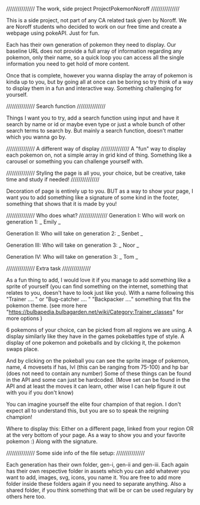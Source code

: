 /////////////// The work, side project ProjectPokemonNoroff ///////////////

This is a side project, not part of any CA related task given by Noroff. We are Noroff students who decided to work on
our free time and create a webpage using pokeAPI. Just for fun.

Each has their own generation of pokemon they need to display. Our baseline URL does not provide a full array of information
regarding any pokemon, only their name, so a quick loop you can access all the single information you need to get hold of
more content.

Once that is complete, however you wanna display the array of pokemon is kinda up to you, but by going all at once can be
boring so try think of a way to display them in a fun and interactive way. Something challenging for yourself.

/////////////// Search function ///////////////

Things I want you to try, add a search function using input and have it search by name or id or maybe even type or just a
whole bunch of other search terms to search by. But mainly a search function, doesn't matter which you wanna go by.

/////////////// A different way of display ///////////////
A "fun" way to display each pokemon on, not a simple array in grid kind of thing. Something like a carousel or something
you can challenge yourself with.

/////////////// Styling the page is all you, your choice, but be creative, take time and study if needed! ///////////////

Decoration of page is entirely up to you. BUT as a way to show your page, I want you to add something like a signature of
some kind in the footer, something that shows that it is made by you!

/////////////// Who does what? ///////////////
Generation I:
Who will work on generation 1: _ Emily _

Generation II:
Who will take on generation 2: _ Senbet _

Generation III:
Who will take on generation 3: _ Noor _

Generation IV:
Who will take on generation 3: _ Tom _

/////////////// Extra task ///////////////

As a fun thing to add, I would love it if you manage to add something like a sprite of yourself (you can find something on the
internet, something that relates to you, doesn't have to look just like you). With a name following this
"Trainer .... " or "Bug-catcher .... " "Backpacker ...." something that fits the pokemon theme.
(see more here "https://bulbapedia.bulbagarden.net/wiki/Category:Trainer_classes" for more options )

6 pokemons of your choice, can be picked from all regions we are using. A display similarly like they have in the games pokebattles type of style.
A display of one pokemon and pokeballs and by clicking it, the pokemon swaps place.

And by clicking on the pokeball you can see the sprite image of pokemon, name, 4 movesets if has, lvl (this can be ranging from 75-100)
and hp bar (does not need to contain any number) Some of these things can be found in the API and some can just be hardcoded.
(Move set can be found in the API and at least the moves it can learn, other wise I can help figure it out with you if you don't know)

You can imagine yourself the elite four champion of that region. I don't expect all to understand this, but you are so to speak the reigning champion!

Where to display this: Either on a different page, linked from your region OR at the very bottom of your page.
As a way to show you and your favorite pokemon :) Along with the signature.

/////////////// Some side info of the file setup: ///////////////

Each generation has their own folder, gen-i, gen-ii and gen-iii. Each again has their own respective folder in assets which you
can add whatever you want to add, images, svg, icons, you name it. You are free to add more folder inside these folders again if
you need to separate anything. Also a shared folder, if you think something that will be or can be used regulary by others here too.
